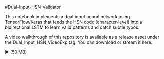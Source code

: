 #Dual-Input-HSN-Validator

This notebook implements a dual‑input neural network using TensorFlow/Keras that feeds the HSN code (character‑level) into a bidirectional LSTM to learn valid patterns and catch subtle typos.


A video walkthrough of this repository is available as a release asset under the Dual_Input_HSN_VideoExp tag. You can download or stream it here:

▶️  (50 MB)

